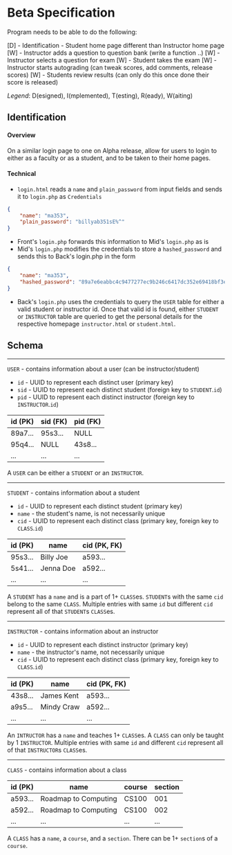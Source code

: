 # Beta Specification

Program needs to be able to do the following:

[D] - Identification - Student home page different than Instructor home page
[W] - Instructor adds a question to question bank (write a function ..)
[W] - Instructor selects a question for exam
[W] - Student takes the exam
[W] - Instructor starts autograding (can tweak scores, add comments, release scores)
[W] - Students review results (can only do this once done their score is released)

*Legend*: D(esigned), I(mplemented), T(esting), R(eady), W(aiting)

## Identification

#### Overview
On a similar login page to one on Alpha release, allow for users to login to either as a faculty or as a student, and to be taken to their home pages.

#### Technical
- `login.html` reads a `name` and `plain_password` from input fields and sends it to `login.php` as `Credentials`
```json 
{
    "name": "ma353",
    "plain_password": "billyab351sE%^"
}
```

- Front's `login.php` forwards this information to Mid's `login.php` as is
- Mid's `login.php` modifies the credentials to store a `hashed_password` and sends this to Back's login.php in the form
```json
{
    "name": "ma353",
    "hashed_password": "89a7e6eabbc4c9477277ec9b246c6417dc352e69418bf3ef4d75e9c19bbbedd6"
}
```
- Back's `login.php` uses the credentials to query the `USER` table for either a valid student or instructor id. Once that valid id is found, either `STUDENT` or `INSTRUCTOR` table are queried to get the personal details for the respective homepage `instructor.html` or `student.html`.



## Schema
---
`USER` - contains information about a user (can be instructor/student)
- `id` - UUID to represent each distinct user (primary key)
- `sid` - UUID to represent each distinct student (foreign key to `STUDENT`.`id`)
- `pid` - UUID to represent each distinct instructor (foreign key to `INSTRUCTOR`.`id`)

| id (PK) | sid (FK) | pid (FK) |
|---------|----------|----------|
| 89a7... | 95s3...  | NULL     |
| 95q4... | NULL     | 43s8...  |
| ...     | ...      | ...      |

A `USER` can be either a `STUDENT` or an `INSTRUCTOR`.

---
`STUDENT` - contains information about a student
- `id` - UUID to represent each distinct student (primary key)
- `name` - the student's name, is not necessarily unique
- `cid` - UUID to represent each distinct class (primary key, foreign key to `CLASS`.`id`)

| id (PK) | name      | cid (PK, FK) |
|---------|-----------|--------------|
| 95s3... | Billy Joe | a593...      |
| 5s41... | Jenna Doe | a592...      |
| ...     | ...       | ...          |

A `STUDENT` has a `name` and is a part of 1+ `CLASS`es.
`STUDENT`s with the same `cid` belong to the same `CLASS`.
Multiple entries with same `id` but different `cid` represent all of that `STUDENT`s `CLASS`es.

---
`INSTRUCTOR` - contains information about an instructor
- `id` - UUID to represent each distinct instructor (primary key)
- `name` - the instructor's name, not necessarily unique
- `cid` - UUID to represent each distinct class (primary key, foreign key to `CLASS`.`id`)

| id (PK) | name       | cid (PK, FK) |
|---------|------------|--------------|
| 43s8... | James Kent | a593...      |
| a9s5... | Mindy Craw | a592...      |
| ...     | ...        | ...          |

An `INTRUCTOR` has a `name` and teaches 1+ `CLASS`es.
A `CLASS` can only be taught by 1 `INSTRUCTOR`.
Multiple entries with same `id` and different `cid` represent all of that `INSTRUCTOR`s `CLASS`es. 

---
`CLASS` - contains information about a class

| id (PK) | name                 | course | section |
|---------|----------------------|--------|---------|
| a593... | Roadmap to Computing | CS100  | 001     |
| a592... | Roadmap to Computing | CS100  | 002     |
| ...     | ...                  | ...    | ...     |

A `CLASS` has a `name`, a `course`, and a `section`.
There can be 1+ `section`s of a `course`.